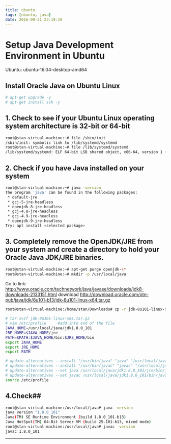 ```yaml
---
title: ubuntu
tags: [ubuntu, java]
date: 2016-09-21 23:19:19
---
```


Setup Java Development Environment in Ubuntu
===================


Ubuntu: ubuntu-16.04-desktop-amd64



Install Oracle Java on Ubuntu Linux
-------------

```sh
# apt-get upgrade -y
# apt-get install ssh -y
```
## 1. Check to see if your Ubuntu Linux operating system architecture is 32-bit or 64-bit ##
```sh
root@stan-virtual-machine:~# file /sbin/init
/sbin/init: symbolic link to /lib/systemd/systemd
root@stan-virtual-machine:~# file /lib/systemd/systemd
/lib/systemd/systemd: ELF 64-bit LSB shared object, x86-64, version 1 (SYSV), dynamically linked, interpreter /lib64/ld-linux-x86-64.so.2, for GNU/Linux 2.6.32, BuildID[sha1]=03b9d43299696aa6b67b92f1225fa6045b978cb2, stripped
```

## 2. Check if you have Java installed on your system ##
```sh
root@stan-virtual-machine:~# java -version
The program 'java' can be found in the following packages:
 * default-jre
 * gcj-5-jre-headless
 * openjdk-8-jre-headless
 * gcj-4.8-jre-headless
 * gcj-4.9-jre-headless
 * openjdk-9-jre-headless
Try: apt install <selected package>
```

## 3. Completely remove the OpenJDK/JRE from your system and create a directory to hold your Oracle Java JDK/JRE binaries. ##
```sh
root@stan-virtual-machine:~# apt-get purge openjdk-\*
root@stan-virtual-machine:~# mkdir -p /usr/local/java
```
Go to link: http://www.oracle.com/technetwork/java/javase/downloads/jdk8-downloads-2133151.html
download http://download.oracle.com/otn-pub/java/jdk/8u101-b13/jdk-8u101-linux-x64.tar.gz
```sh
root@stan-virtual-machine:/home/stan/Downloads# cp -r jdk-8u101-linux-x64.tar.gz /usr/local/java

# tar xvzf jdk-8u101-linux-x64.tar.gz
# vim /etc/profile     #add into end of the file
JAVA_HOME=/usr/local/java/jdk1.8.0_101
JRE_HOME=$JAVA_HOME/jre
PATH=$PATH:$JAVA_HOME/bin:$JRE_HOME/bin
export JAVA_HOME
export JRE_HOME
export PATH

# update-alternatives --install "/usr/bin/java" "java" "/usr/local/java/jdk1.8.0_101/jre/bin/java" 1
# update-alternatives --install "/usr/bin/javac" "javac" "/usr/local/java/jdk1.8.0_101/bin/javac" 1
# update-alternatives --set java /usr/local/java/jdk1.8.0_101/jre/bin/java
# update-alternatives --set javac /usr/local/java/jdk1.8.0_101/bin/javac
source /etc/profile
```

## 4.Check##
```sh
root@stan-virtual-machine:/usr/local/java# java -version
java version "1.8.0_101"
Java(TM) SE Runtime Environment (build 1.8.0_101-b13)
Java HotSpot(TM) 64-Bit Server VM (build 25.101-b13, mixed mode)
root@stan-virtual-machine:/usr/local/java# javac -version
javac 1.8.0_101
```


-------
